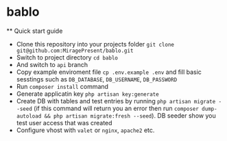 # bablo

** Quick start guide

* Clone this repository into your projects folder `git clone git@github.com:MiragePresent/bablo.git`
* Switch to project directory `cd bablo`
* And switch to `api` branch
* Copy example enviroment file `cp .env.example .env` and fill basic sesstings such as `DB_DATABASE`, `DB_USERNAME`, `DB_PASSWORD`
* Run `composer install` command
* Generate applicatin key `php artisan key:generate`
* Create DB with tables and test entries by running `php artisan migrate --seed` (if this command will return you an error then run `composer dump-autoload && php artisan migrate:fresh --seed`). DB seeder show you test user access that was created 
* Configure vhost with `valet` or `nginx`, `apache2` etc.

